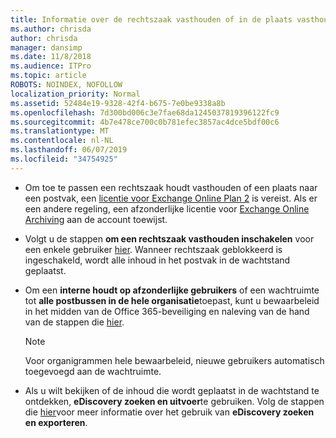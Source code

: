 ```yaml
---
title: Informatie over de rechtszaak vasthouden of in de plaats vasthouden
ms.author: chrisda
author: chrisda
manager: dansimp
ms.date: 11/8/2018
ms.audience: ITPro
ms.topic: article
ROBOTS: NOINDEX, NOFOLLOW
localization_priority: Normal
ms.assetid: 52484e19-9328-42f4-b675-7e0be9338a8b
ms.openlocfilehash: 7d300bd006c3e7fae68da1245037819396122fc9
ms.sourcegitcommit: 4b7e478ce700c0b781efec3857ac4dce5bdf00c6
ms.translationtype: MT
ms.contentlocale: nl-NL
ms.lasthandoff: 06/07/2019
ms.locfileid: "34754925"
---
```

- Om toe te passen een rechtszaak houdt vasthouden of een plaats naar een postvak, een [licentie voor Exchange Online Plan 2](https://docs.microsoft.com/office365/servicedescriptions/office-365-platform-service-description/office-365-plan-options) is vereist. Als er een andere regeling, een afzonderlijke licentie voor [Exchange Online Archiving](https://docs.microsoft.com/office365/servicedescriptions/exchange-online-archiving-service-description/exchange-online-archiving-service-description) aan de account toewijst. 
    
- Volgt u de stappen **om een rechtszaak vasthouden inschakelen** voor een enkele gebruiker [hier](https://docs.microsoft.com/office365/SecurityCompliance/place-a-mailbox-on-litigation-hold). Wanneer rechtszaak geblokkeerd is ingeschakeld, wordt alle inhoud in het postvak in de wachtstand geplaatst.
    
- Om een **interne houdt op afzonderlijke gebruikers** of een wachtruimte tot **alle postbussen in de hele organisatie**toepast, kunt u bewaarbeleid in het midden van de Office 365-beveiliging en naleving van de hand van de stappen die [hier](https://docs.microsoft.com/Office365/securitycompliance/retention-policies ).
    
    > [!NOTE]
    > Voor organigrammen hele bewaarbeleid, nieuwe gebruikers automatisch toegevoegd aan de wachtruimte. 
  
- Als u wilt bekijken of de inhoud die wordt geplaatst in de wachtstand te ontdekken, **eDiscovery zoeken en uitvoer**te gebruiken. Volg de stappen die [hier](https://docs.microsoft.com/office365/securitycompliance/export-search-results)voor meer informatie over het gebruik van **eDiscovery zoeken en exporteren**.
    

